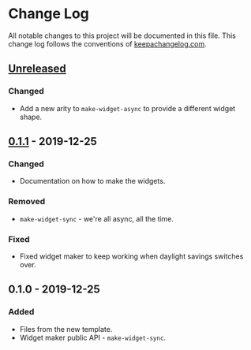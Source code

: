 # Change Log
All notable changes to this project will be documented in this file. This change log follows the conventions of [keepachangelog.com](http://keepachangelog.com/).

## [Unreleased]
### Changed
- Add a new arity to `make-widget-async` to provide a different widget shape.

## [0.1.1] - 2019-12-25
### Changed
- Documentation on how to make the widgets.

### Removed
- `make-widget-sync` - we're all async, all the time.

### Fixed
- Fixed widget maker to keep working when daylight savings switches over.

## 0.1.0 - 2019-12-25
### Added
- Files from the new template.
- Widget maker public API - `make-widget-sync`.

[Unreleased]: https://github.com/your-name/clj-photo-org/compare/0.1.1...HEAD
[0.1.1]: https://github.com/your-name/clj-photo-org/compare/0.1.0...0.1.1
